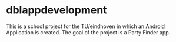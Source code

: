 # dblappdevelopment
This is a school project for the TU/eindhoven in which an Android Application is created.
The goal of the project is a Party Finder app.
